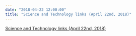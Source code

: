 ```yaml
---
date: "2018-04-22 12:00:00"
title: "Science and Technology links (April 22nd, 2018)"
---
```


[Science and Technology links (April 22nd, 2018)](/lemire/blog/2018/04-22-science-and-technology-links-april-22nd-2018)

